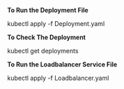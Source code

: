 **To Run the Deployment File**

kubectl apply -f Deployment.yaml

**To Check The Deployment**

kubectl get deployments

**To Run the Loadbalancer Service File**

kubectl apply -f Loadbalancer.yaml
